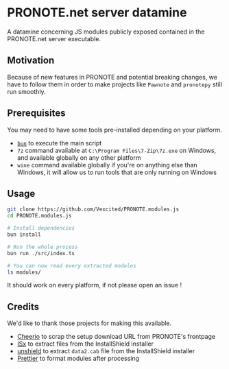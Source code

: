 # PRONOTE.net server datamine

A datamine concerning JS modules publicly exposed contained in the PRONOTE.net server executable.

## Motivation

Because of new features in PRONOTE and potential breaking changes, we have to follow them in order to make projects like `Pawnote` and `pronotepy` still run smoothly.

## Prerequisites

You may need to have some tools pre-installed depending on your platform.

- [`bun`](https://bun.sh) to execute the main script
- `7z` command available at `C:\Program Files\7-Zip\7z.exe` on Windows, and available globally on any other platform
- `wine` command available globally if you're on anything else than Windows, it will allow us to run tools that are only running on Windows

## Usage

```bash
git clone https://github.com/Vexcited/PRONOTE.modules.js
cd PRONOTE.modules.js

# Install dependencies
bun install

# Run the whole process
bun run ./src/index.ts

# You can now read every extracted modules
ls modules/
```

It should work on every platform, if not please open an issue !

## Credits

We'd like to thank those projects for making this available.

- [Cheerio](https://cheerio.js.org/) to scrap the setup download URL from PRONOTE's frontpage
- [ISx](https://github.com/lifenjoiner/ISx) to extract files from the InstallShield installer
- [unshield](https://github.com/twogood/unshield) to extract `data2.cab` file from the InstallShield installer
- [Prettier](https://prettier.io/) to format modules after processing
